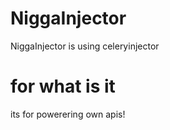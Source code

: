 # NiggaInjector
NiggaInjector is using celeryinjector 

# for what is it
its for powerering own apis!
